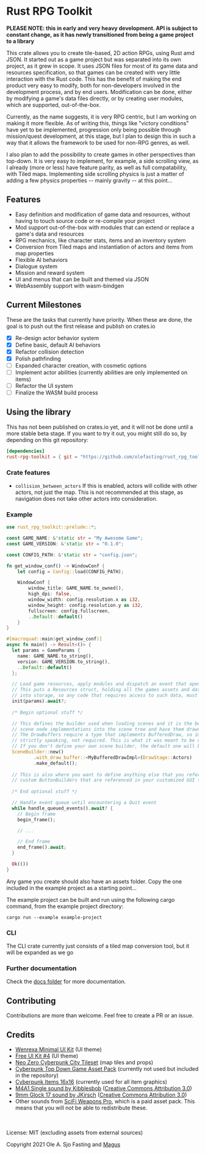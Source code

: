 # Rust RPG Toolkit

**PLEASE NOTE: this in early and very heavy development. API is subject to constant change, as it has newly transitioned
from being a game project to a library**

This crate allows you to create tile-based, 2D action RPGs, using Rust amd JSON. It started out as a game project but was
separated into its own project, as it grew in scope. It uses JSON files for most of its game data and resources specification,
so that games can be created with very little interaction with the Rust code. This has the benefit of making the end product
very easy to modify, both for non-developers involved in the development process, and by end users. Modification can be done,
either by modifying a game's data files directly, or by creating user modules, which are supported, out-of-the-box.

Currently, as the name suggests, it is very RPG centric, but I am working on making it more flexible. As of writing this,
things like "victory conditions" have yet to be implemented, progression only being possible through mission/quest development,
at this stage, but I plan to design this in such a way that it allows the framework to be used for non-RPG genres, as well.

I also plan to add the possibility to create games in other perspectives than top-down. It is very easy to implement, for example,
a side scrolling view, as I already (more or less) have feature parity, as well as full compatability, with Tiled maps. Implementing
side scrolling physics is just a matter of adding a few physics properties -- mainly gravity -- at this point...

## Features

- Easy definition and modification of game data and resources, without having to touch source code or re-compile your project
- Mod support out-of-the-box with modules that can extend or replace a game's data and resources
- RPG mechanics, like character stats, items and an inventory system
- Conversion from Tiled maps and instantiation of actors and items from map properties
- Flexible AI behaviors
- Dialogue system
- Mission and reward system
- UI and menus that can be built and themed via JSON
- WebAssembly support with wasm-bindgen

## Current Milestones

These are the tasks that currently have priority. When these are done, the goal is to push out the first
release and publish on crates.io

- [x] Re-design actor behavior system
- [x] Define basic, default AI behaviors
- [X] Refactor collision detection
- [x] Polish pathfinding
- [ ] Expanded character creation, with cosmetic options
- [ ] Implement actor abilities (currently abilities are only implemented on items)
- [ ] Refactor the UI system
- [ ] Finalize the WASM build process

## Using the library

This has not been published on crates.io yet, and it will not be done until a more stable beta stage.
If you want to try it out, you might still do so, by depending on this git repository:

```toml
[dependencies]
rust-rpg-toolkit = { git = "https://github.com/olefasting/rust_rpg_toolkit.git" }
```

### Crate features

- `collision_between_actors` If this is enabled, actors will collide with other actors, not just the map.
  This is not recommended at this stage, as navigation does not take other actors into consideration.

### Example

```rust
use rust_rpg_toolkit::prelude::*;

const GAME_NAME: &'static str = "My Awesome Game";
const GAME_VERSION: &'static str = "0.1.0";

const CONFIG_PATH: &'static str = "config.json";

fn get_window_conf() -> WindowConf {
    let config = Config::load(CONFIG_PATH);

    WindowConf {
        window_title: GAME_NAME.to_owned(),
        high_dpi: false,
        window_width: config.resolution.x as i32,
        window_height: config.resolution.y as i32,
        fullscreen: config.fullscreen,
        ..Default::default()
    }
}

#[macroquad::main(get_window_conf)]
async fn main() -> Result<()> {
  let params = GameParams {
    name: GAME_NAME.to_string(),
    version: GAME_VERSION.to_string(),
    ..Default::default()
  };

  // Load game resources, apply modules and dispatch an event that opens the main menu when the game loop starts.
  // This puts a Resources struct, holding all the games assets and data files, including everything from modules,
  // into storage, so any code that requires access to such data, must be called after this.
  init(params).await?;
  
  /* Begin optional stuff */

  // This defines the builder used when loading scenes and it is the best way to inject your own Macroquad
  // scene node implementations into the scene tree and have them drawn when you want them to.
  // The DrawBuffers require a type that implements BufferedDraw, so implementation of Macroquad's Node trait is,
  // strictly speaking, not required. This is what it was meant to be used for, however.
  // If you don't define your own scene builder, the default one will be used. 
  SceneBuilder::new()
          .with_draw_buffer::<MyBufferedDrawImpl>(DrawStage::Actors)
          .make_default();
  
  // This is also where you want to define anything else that you reference in your game data, like custom ActorBehaviors,
  // custom ButtonBuilders that are referenced in your customized GUI theme(s), etc. 
  
  /* End optional stuff */

  // Handle event queue until encountering a Quit event
  while handle_queued_events().await? {
    // Begin frame
    begin_frame();

    // ...

    // End frame
    end_frame().await;
  }

  Ok(())
}

```

Any game you create should also have an assets folder. Copy the one included in the example project as a starting point...

The example project can be built and run using the following cargo command, from the example project directory:

`cargo run --example example-project`

### CLI

The CLI crate currently just consists of a tiled map conversion tool, but it will be expanded as we go

### Further documentation

Check the [docs folder](https://github.com/olefasting/rust_rpg_toolkit/tree/master/docs) for more documentation.

## Contributing

Contributions are more than welcome. Feel free to create a PR or an issue.

## Credits

- [Wenrexa Minimal UI Kit](https://wenrexa.itch.io/kit-nesia2) (UI theme)
- [Free UI Kit #4](https://wenrexa.itch.io/ui-different02) (UI theme)
- [Neo Zero Cyberpunk City Tileset](https://yunusyanin.itch.io/neo-zero-cyberpunk-city-tileset) (map tiles and props)
- [Cyberpunk Top Down Game Asset Pack](https://rafazcruz.itch.io/cyberpunk-top-down-game-asset-pack) (currently not used but included in the repository)
- [Cyberpunk Items 16x16](https://jeresikstus.itch.io/cyberpunk-items-16x16) (currently used for all item graphics)
- [M4A1 Single sound by Kibblesbob](https://soundbible.com/1804-M4A1-Single.html) ([Creative Commons Attribution 3.0](https://creativecommons.org/licenses/by/3.0/))
- [9mm Glock 17 sound by JKirsch](https://soundbible.com/1382-9mm-Glock-17.html) ([Creative Commons Attribution 3.0](https://creativecommons.org/licenses/by/3.0/))
- Other sounds from [SciFi Weapons Pro](https://sidearm-studios.itch.io/sci-fi-weapon-sounds-pro), which is a paid asset pack. This means that you will not be able to redistribute these.

\
\
License: MIT (excluding assets from external sources)

Copyright 2021 Ole A. Sjo Fasting and [Magus](http://magus.no)
